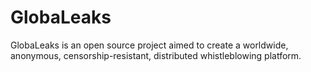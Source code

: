 GlobaLeaks
==========

GlobaLeaks is an open source project aimed to create a worldwide, anonymous, censorship-resistant, distributed whistleblowing platform.